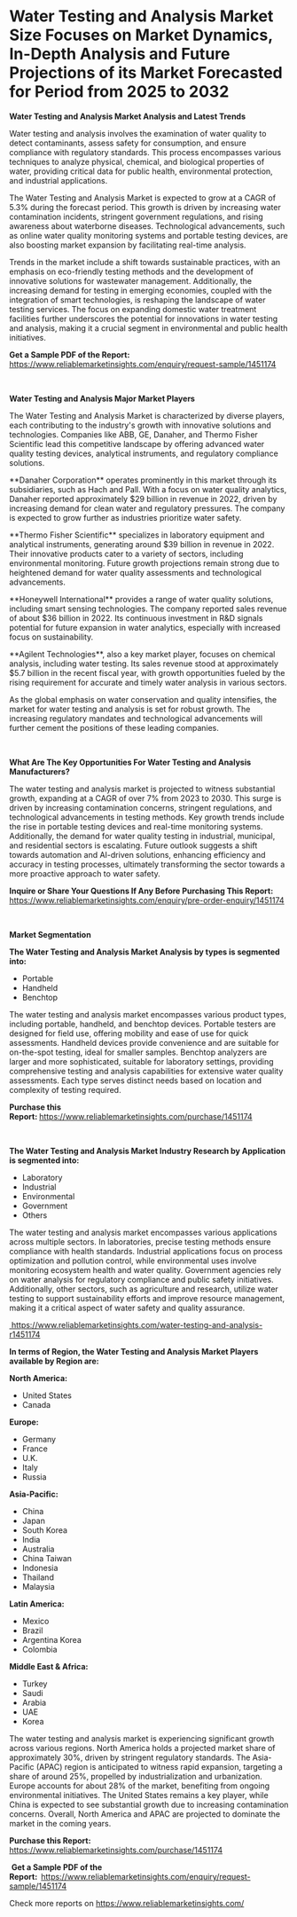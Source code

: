 <p><h1>Water Testing and Analysis Market Size Focuses on Market Dynamics, In-Depth Analysis and Future Projections of its Market Forecasted for Period from 2025 to 2032</h1></p><p><strong>Water Testing and Analysis Market Analysis and Latest Trends</strong></p>
<p><p>Water testing and analysis involves the examination of water quality to detect contaminants, assess safety for consumption, and ensure compliance with regulatory standards. This process encompasses various techniques to analyze physical, chemical, and biological properties of water, providing critical data for public health, environmental protection, and industrial applications.</p><p>The Water Testing and Analysis Market is expected to grow at a CAGR of 5.3% during the forecast period. This growth is driven by increasing water contamination incidents, stringent government regulations, and rising awareness about waterborne diseases. Technological advancements, such as online water quality monitoring systems and portable testing devices, are also boosting market expansion by facilitating real-time analysis.</p><p>Trends in the market include a shift towards sustainable practices, with an emphasis on eco-friendly testing methods and the development of innovative solutions for wastewater management. Additionally, the increasing demand for testing in emerging economies, coupled with the integration of smart technologies, is reshaping the landscape of water testing services. The focus on expanding domestic water treatment facilities further underscores the potential for innovations in water testing and analysis, making it a crucial segment in environmental and public health initiatives.</p></p>
<p><strong>Get a Sample PDF of the Report:&nbsp;</strong> <a href="https://www.reliablemarketinsights.com/enquiry/request-sample/1451174?utm_campaign=2458&utm_medium=2&utm_source=Github&utm_content=ia&utm_term=17022025&utm_id=water-testing-and-analysis">https://www.reliablemarketinsights.com/enquiry/request-sample/1451174</a></p>
<p>&nbsp;</p>
<p><strong>Water Testing and Analysis Major Market Players</strong></p>
<p><p>The Water Testing and Analysis Market is characterized by diverse players, each contributing to the industry's growth with innovative solutions and technologies. Companies like ABB, GE, Danaher, and Thermo Fisher Scientific lead this competitive landscape by offering advanced water quality testing devices, analytical instruments, and regulatory compliance solutions.</p><p>**Danaher Corporation** operates prominently in this market through its subsidiaries, such as Hach and Pall. With a focus on water quality analytics, Danaher reported approximately $29 billion in revenue in 2022, driven by increasing demand for clean water and regulatory pressures. The company is expected to grow further as industries prioritize water safety.</p><p>**Thermo Fisher Scientific** specializes in laboratory equipment and analytical instruments, generating around $39 billion in revenue in 2022. Their innovative products cater to a variety of sectors, including environmental monitoring. Future growth projections remain strong due to heightened demand for water quality assessments and technological advancements.</p><p>**Honeywell International** provides a range of water quality solutions, including smart sensing technologies. The company reported sales revenue of about $36 billion in 2022. Its continuous investment in R&D signals potential for future expansion in water analytics, especially with increased focus on sustainability.</p><p>**Agilent Technologies**, also a key market player, focuses on chemical analysis, including water testing. Its sales revenue stood at approximately $5.7 billion in the recent fiscal year, with growth opportunities fueled by the rising requirement for accurate and timely water analysis in various sectors.</p><p>As the global emphasis on water conservation and quality intensifies, the market for water testing and analysis is set for robust growth. The increasing regulatory mandates and technological advancements will further cement the positions of these leading companies.</p></p>
<p>&nbsp;</p>
<p><strong>What Are The Key Opportunities For Water Testing and Analysis Manufacturers?</strong></p>
<p><p>The water testing and analysis market is projected to witness substantial growth, expanding at a CAGR of over 7% from 2023 to 2030. This surge is driven by increasing contamination concerns, stringent regulations, and technological advancements in testing methods. Key growth trends include the rise in portable testing devices and real-time monitoring systems. Additionally, the demand for water quality testing in industrial, municipal, and residential sectors is escalating. Future outlook suggests a shift towards automation and AI-driven solutions, enhancing efficiency and accuracy in testing processes, ultimately transforming the sector towards a more proactive approach to water safety.</p></p>
<p><strong>Inquire or Share Your Questions If Any Before Purchasing This Report:</strong> <a href="https://www.reliablemarketinsights.com/enquiry/pre-order-enquiry/1451174?utm_campaign=2458&utm_medium=2&utm_source=Github&utm_content=ia&utm_term=17022025&utm_id=water-testing-and-analysis">https://www.reliablemarketinsights.com/enquiry/pre-order-enquiry/1451174</a></p>
<p>&nbsp;</p>
<p><strong>Market Segmentation</strong></p>
<p><strong>The Water Testing and Analysis Market Analysis by types is segmented into:</strong></p>
<p><ul><li>Portable</li><li>Handheld</li><li>Benchtop</li></ul></p>
<p><p>The water testing and analysis market encompasses various product types, including portable, handheld, and benchtop devices. Portable testers are designed for field use, offering mobility and ease of use for quick assessments. Handheld devices provide convenience and are suitable for on-the-spot testing, ideal for smaller samples. Benchtop analyzers are larger and more sophisticated, suitable for laboratory settings, providing comprehensive testing and analysis capabilities for extensive water quality assessments. Each type serves distinct needs based on location and complexity of testing required.</p></p>
<p><strong>Purchase this Report:&nbsp;</strong><a href="https://www.reliablemarketinsights.com/purchase/1451174?utm_campaign=2458&utm_medium=2&utm_source=Github&utm_content=ia&utm_term=17022025&utm_id=water-testing-and-analysis">https://www.reliablemarketinsights.com/purchase/1451174</a></p>
<p>&nbsp;</p>
<p><strong>The Water Testing and Analysis Market Industry Research by Application is segmented into:</strong></p>
<p><ul><li>Laboratory</li><li>Industrial</li><li>Environmental</li><li>Government</li><li>Others</li></ul></p>
<p><p>The water testing and analysis market encompasses various applications across multiple sectors. In laboratories, precise testing methods ensure compliance with health standards. Industrial applications focus on process optimization and pollution control, while environmental uses involve monitoring ecosystem health and water quality. Government agencies rely on water analysis for regulatory compliance and public safety initiatives. Additionally, other sectors, such as agriculture and research, utilize water testing to support sustainability efforts and improve resource management, making it a critical aspect of water safety and quality assurance.</p></p>
<p><a href="https://www.reliablemarketinsights.com/water-testing-and-analysis-r1451174?utm_campaign=2458&utm_medium=2&utm_source=Github&utm_content=ia&utm_term=17022025&utm_id=water-testing-and-analysis">&nbsp;https://www.reliablemarketinsights.com/water-testing-and-analysis-r1451174</a></p>
<p><strong>In terms of Region, the Water Testing and Analysis Market Players available by Region are:</strong></p>
<p>
    <p> <strong> North America: </strong>
        <ul>
            <li>United States</li>
            <li>Canada</li>
        </ul>
        </p> 
    <p> <strong> Europe: </strong>
        <ul>
            <li>Germany</li>
            <li>France</li>
            <li>U.K.</li>
            <li>Italy</li>
            <li>Russia</li>
        </ul>
        </p> 
    <p> <strong> Asia-Pacific: </strong>
        <ul>
            <li>China</li>
            <li>Japan</li>
            <li>South Korea</li>
            <li>India</li>
            <li>Australia</li>
            <li>China Taiwan</li>
            <li>Indonesia</li>
            <li>Thailand</li>
            <li>Malaysia</li>
        </ul>
        </p> 
    <p> <strong> Latin America: </strong>
        <ul>
            <li>Mexico</li>
            <li>Brazil</li>
            <li>Argentina Korea</li>
            <li>Colombia</li>
        </ul>
        </p> 
    <p> <strong> Middle East & Africa: </strong>
        <ul>
            <li>Turkey</li>
            <li>Saudi</li>
            <li>Arabia</li>
            <li>UAE</li>
            <li>Korea</li>
        </ul>
    </p>
    </p>
<p><p>The water testing and analysis market is experiencing significant growth across various regions. North America holds a projected market share of approximately 30%, driven by stringent regulatory standards. The Asia-Pacific (APAC) region is anticipated to witness rapid expansion, targeting a share of around 25%, propelled by industrialization and urbanization. Europe accounts for about 28% of the market, benefiting from ongoing environmental initiatives. The United States remains a key player, while China is expected to see substantial growth due to increasing contamination concerns. Overall, North America and APAC are projected to dominate the market in the coming years.</p></p>
<p><strong>Purchase this Report: </strong><a href="https://www.reliablemarketinsights.com/purchase/1451174?utm_campaign=2458&utm_medium=2&utm_source=Github&utm_content=ia&utm_term=17022025&utm_id=water-testing-and-analysis">https://www.reliablemarketinsights.com/purchase/1451174</a></p>
<p>&nbsp;<strong>Get a Sample PDF of the Report:&nbsp;&nbsp;</strong><a href="https://www.reliablemarketinsights.com/enquiry/request-sample/1451174?utm_campaign=2458&utm_medium=2&utm_source=Github&utm_content=ia&utm_term=17022025&utm_id=water-testing-and-analysis">https://www.reliablemarketinsights.com/enquiry/request-sample/1451174</a></p>
<p><strong></strong></p>
<p>Check more reports on <a href="https://www.reliablemarketinsights.com/?utm_campaign=2458&utm_medium=2&utm_source=Github&utm_content=ia&utm_term=17022025&utm_id=water-testing-and-analysis">https://www.reliablemarketinsights.com/</a></p>